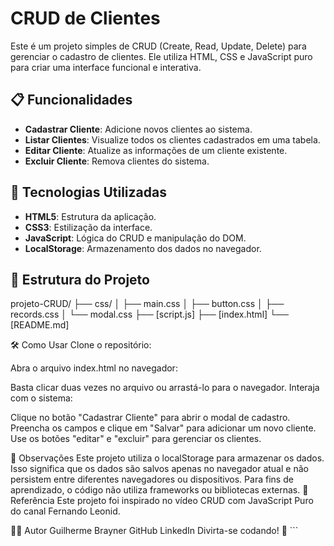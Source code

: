 # CRUD de Clientes

Este é um projeto simples de CRUD (Create, Read, Update, Delete) para gerenciar o cadastro de clientes. Ele utiliza HTML, CSS e JavaScript puro para criar uma interface funcional e interativa.

## 📋 Funcionalidades

- **Cadastrar Cliente**: Adicione novos clientes ao sistema.
- **Listar Clientes**: Visualize todos os clientes cadastrados em uma tabela.
- **Editar Cliente**: Atualize as informações de um cliente existente.
- **Excluir Cliente**: Remova clientes do sistema.

## 🚀 Tecnologias Utilizadas

- **HTML5**: Estrutura da aplicação.
- **CSS3**: Estilização da interface.
- **JavaScript**: Lógica do CRUD e manipulação do DOM.
- **LocalStorage**: Armazenamento dos dados no navegador.

## 📂 Estrutura do Projeto

projeto-CRUD/
├── css/
│   ├── main.css
│   ├── button.css
│   ├── records.css
│   └── modal.css
├── [script.js]
├── [index.html]
└── [README.md]

🛠️ Como Usar
Clone o repositório:

Abra o arquivo index.html no navegador:

Basta clicar duas vezes no arquivo ou arrastá-lo para o navegador.
Interaja com o sistema:

Clique no botão "Cadastrar Cliente" para abrir o modal de cadastro.
Preencha os campos e clique em "Salvar" para adicionar um novo cliente.
Use os botões "editar" e "excluir" para gerenciar os clientes.

📌 Observações
Este projeto utiliza o localStorage para armazenar os dados. Isso significa que os dados são salvos apenas no navegador atual e não persistem entre diferentes navegadores ou dispositivos.
Para fins de aprendizado, o código não utiliza frameworks ou bibliotecas externas.
📖 Referência
Este projeto foi inspirado no vídeo CRUD com JavaScript Puro do canal Fernando Leonid.

🧑‍💻 Autor
Guilherme Brayner
GitHub
LinkedIn
Divirta-se codando! 🚀 ```
